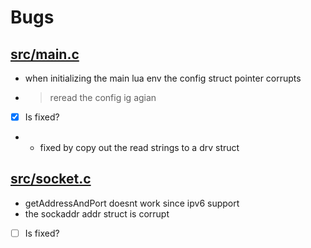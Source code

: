 # Bugs


## [src/main.c](src/main.c#L45)
- when initializing the main lua env the config struct pointer corrupts
- > reread the config ig agian
- [x] Is fixed?
- - fixed by copy out the read strings to a drv struct

## [src/socket.c](src/socket.c#L107-L121)
- getAddressAndPort doesnt work since ipv6 support
- the sockaddr addr struct is corrupt 
- [ ] Is fixed?
